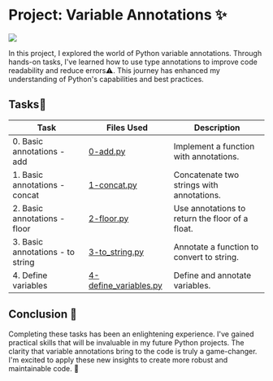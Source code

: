 # Project: Variable Annotations ✨

<img src="https://i.pinimg.com/564x/f6/e0/3d/f6e03daec4a0337cd61de1d87684b440.jpg">


In this project, I explored the world of Python variable annotations. Through hands-on tasks, I've learned how to use type annotations to improve code readability and reduce errors⚠️. This journey has enhanced my understanding of Python's capabilities and best practices. 

## Tasks📝
| Task | Files Used | Description |
| ---- | ---------- | ----------- |
| 0. Basic annotations - add | [0-add.py](./0-add.py) | Implement a function with annotations. |
| 1. Basic annotations - concat | [1-concat.py](./1-concat.py) | Concatenate two strings with annotations. |
| 2. Basic annotations - floor | [2-floor.py](./2-floor.py) | Use annotations to return the floor of a float. |
| 3. Basic annotations - to string | [3-to_string.py](./3-to_string.py) | Annotate a function to convert to string. |
| 4. Define variables | [4-define_variables.py](./4-define_variables.py) | Define and annotate variables. |

## Conclusion 🎉
Completing these tasks has been an enlightening experience. I've gained practical skills that will be invaluable in my future Python projects. The clarity that variable annotations bring to the code is truly a game-changer. I'm excited to apply these new insights to create more robust and maintainable code. 🌟
